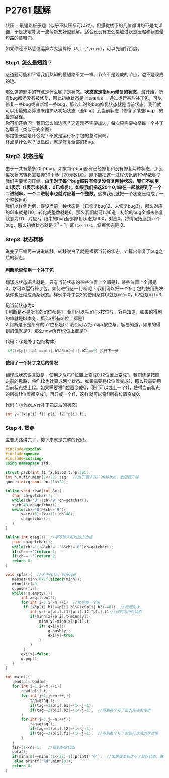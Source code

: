 # P2761 题解

状压 + 最短路板子题（似乎不状压都可以过）。但感觉楼下的几位都讲的不是太详细，于是决定补发一波萌新友好型题解。适合还没有怎么接触过状态压缩和状态最短路的童鞋们。     

如果你还不熟悉位运算六大运算符（`&`,`|`,`~`,`^`,`<<`,`>>`），可以先自行百度。

### Step1. 怎么最短路？

这道题可能和平常我们熟知的最短路不太一样。节点不是现成的节点，边不是现成的边。  

那么这道题中的节点是什么呢？是状态。**状态就是指bug修复的状态**。最开始，所有bug都还没有被修复，因此初始状态是 `全部未修复` 。通过运行某些补丁包，可以修复一些bug或者新增一些bug，那么此时的bug修复状态就是当前状态。我们就可以用最短路算法来维护从初始状态（全bug）到当前状态（修复了某些bug） 的最短路径。   
你可能还会问，我们怎么加边呢？这道题不需要加边，每次只需要枚举每一个补丁包即可（类似于完全图）    
那路径长度是什么呢？不就是运行补丁包的总时间吗。    
终点是什么呢？很显然，就是修复全部的Bug。  

### Step2. 状态压缩

由于一共有最多20个bug，如果每个bug都有已经修复和没有修复两种状态，那么每次状态转移需要传20个参（20元数组）。能不能把这一过程优化到1个参数呢？我们需要状态压缩。**由于对于每个bug都只有修复没修复两种状态，我们不妨用0,1表示（1表示未修复，0已修复）。如果我们把这20个0,1串在一起就得到了一个二进制串，一个二进制串也就对应着一个整数**。这样我们就把一个状态压缩成了一个整数(int)  
我们以样例为例，假设当前一种状态是（已修复bug12，未修复bug3），那么对应的01串就是110，转化成整数就是6。那么我们就可以知道：初始的bug全部未修复状态为111，对应7。结束的bug全部修复状态为000，对应0。将情况拓展到 $n$ 个bug，那么初始状态就是 $2^n-1$，即`(1<<n)-1`。结束状态是 $0$。

### Step3. 状态转移

说完了压缩再来说说转移。转移说白了就是根据当前的状态，计算出修复了bug之后的状态。

#### 判断能否使用一个补丁包

翻译成状态语言就是，只有当前状态的某些位置上全部是1，某些位置上全部是0，才可以运行补丁包。如何进行这一判断呢？ 我们可以把一个补丁包的使用先决条件也压缩成两条状态。样例中补丁包3的使用条件b1就是`000`=0，b2就是`011`=3.

记当前状态为x  
1.判断是不是所有的b1位都是1：我们可以把b1与x按位与。容易知道，如果的得到的值就是b1本身，那么x所有b1位上都是1   
2.判断是不是所有的b2位都是0：我们可以把b1与x按位与。容易知道，如果的得到的值就是0，那么now所有b2位上都是0     

代码：（p是补丁包结构体）
```cpp
 if((x&p[i].b1)==p[i].b1&&(x&p[i].b2)==0) 执行下一步
 ```
 
 #### 使用了一个补丁之后的情况
 
 翻译成状态语言就是，使用之后将f1位置上变成0,f2位置上变成1。我们还是按照之前的思路，将f1,f2也计算成两个状态。如果需要将f2位置变成1，那么只需要用当前状态或上f2。如果需要将f1位置变成0，我们可以或上一个f1，使得当前状态的所有f1位置都变成1，再异或一个f1，这样就可以将f1所有位置变成0.
 
 代码：（y代表运行补丁包之后的状态）
 ```cpp
 int y=((x|p[i].f1)|p[i].f2)^p[i].f1;
 ```
 
 ### Step 4. 贯穿
 
 主要思路讲完了，接下来就是完整的代码。
 
 ```cpp
 #include<cstdio>
#include<queue>
#include<cstring>
using namespace std;

struct pack{int f1,f2,b1,b2,t;}p[505];
int n,m,fir,minn[1<<22],tag;  //由于最多有2^20种状态，数组要开够
queue<int>q;bool exi[1<<22];

inline void read(int &x){
	char ch=getchar();
	while(ch<'0'||ch>'9')ch=getchar();
	x=ch^48;ch=getchar();
	while(ch>='0'&&ch<='9'){
		x=(x<<3)+(x<<1)+(ch^48);
		ch=getchar();
	}
}

inline int gtag(){  //手写读入可以防止出错
	char ch=getchar();
	while(ch!='+'&&ch!='-'&&ch!='0')ch=getchar();
	if(ch=='+')return 1;
	if(ch=='-')return 2;
	return 0;
}

void spfa(){  //关于spfa，它还没死
	memset(minn,0x7f,sizeof(minn));
	minn[fir]=0;
	q.push(fir);
	while(!q.empty()){
		int x=q.front();
		for(int i=1;i<=m;++i)  //枚举每一个包
		 if((x&p[i].b1)==p[i].b1&&(x&p[i].b2)==0){  //判断先决
		 	int y=((x|p[i].f1)|p[i].f2)^p[i].f1;//得到运行后状态
		 	if(minn[x]+p[i].t<minn[y]){
		 		minn[y]=minn[x]+p[i].t;
		 		if(!exi[y]){
		 			q.push(y);
		 			exi[y]=true;
		 		}
		 	}
		 }
		exi[x]=false;
		q.pop();
	}
}

int main(){
	read(n);read(m);
	for(int i=1;i<=m;++i){
		read(p[i].t);
		for(int j=1;j<=n;++j){
			tag=gtag();
			if(tag==1)p[i].b1|=(1<<j-1);  
			if(tag==2)p[i].b2|=(1<<j-1);  //得到每个补丁包的先决条件串
		}
		for(int j=1;j<=n;++j){
			tag=gtag();
			if(tag==1)p[i].f2|=(1<<j-1);
			if(tag==2)p[i].f1|=(1<<j-1);  //得到每个补丁包运行之后的状态串
		}
	}
	fir=(1<<n)-1;   //得到初始状态
	spfa();
	if(minn[0]==minn[(1<<22)-1])printf("0");  //如果根本到达不了目标状态，就是无解
	 else printf("%d",minn[0]); 
	return 0;
}
```
 